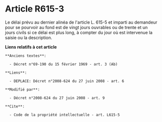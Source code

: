 # Article R615-3

Le délai prévu au dernier alinéa de l'article L. 615-5 et imparti au demandeur pour se pourvoir au fond est de vingt jours
ouvrables ou de trente et un jours civils si ce délai est plus long, à compter du jour où est intervenue la saisie ou la
description.

**Liens relatifs à cet article**

	**Anciens textes**:

	  - Décret n°69-190 du 15 février 1969 - art. 3 (Ab)

	**Liens**:

	  - DEPLACE: Décret n°2008-624 du 27 juin 2008 - art. 6

	**Modifié par**:

	  - Décret n°2008-624 du 27 juin 2008 - art. 9

	**Cite**:

	  - Code de la propriété intellectuelle - art. L615-5

